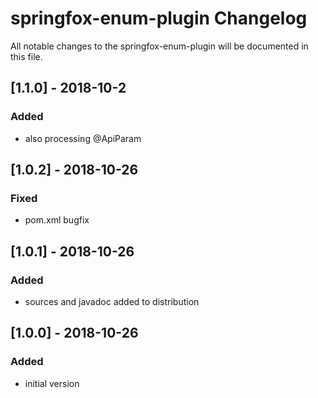 # springfox-enum-plugin Changelog
All notable changes to the springfox-enum-plugin will be documented in this file.

## [1.1.0] - 2018-10-2
### Added
- also processing @ApiParam

## [1.0.2] - 2018-10-26
### Fixed
- pom.xml bugfix

## [1.0.1] - 2018-10-26
### Added
- sources and javadoc added to distribution

## [1.0.0] - 2018-10-26
### Added
- initial version